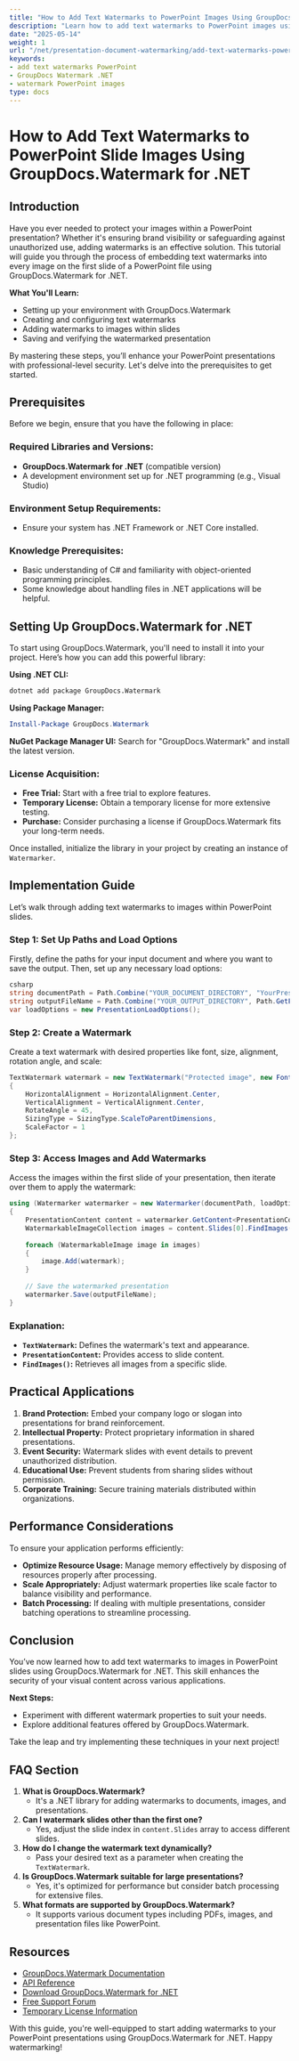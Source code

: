 ```yaml
---
title: "How to Add Text Watermarks to PowerPoint Images Using GroupDocs.Watermark for .NET"
description: "Learn how to add text watermarks to PowerPoint images using GroupDocs.Watermark for .NET. Enhance your presentations with brand protection and security."
date: "2025-05-14"
weight: 1
url: "/net/presentation-document-watermarking/add-text-watermarks-powerpoint-groupdocs-net/"
keywords:
- add text watermarks PowerPoint
- GroupDocs Watermark .NET
- watermark PowerPoint images
type: docs
---
```

# How to Add Text Watermarks to PowerPoint Slide Images Using GroupDocs.Watermark for .NET

## Introduction

Have you ever needed to protect your images within a PowerPoint presentation? Whether it's ensuring brand visibility or safeguarding against unauthorized use, adding watermarks is an effective solution. This tutorial will guide you through the process of embedding text watermarks into every image on the first slide of a PowerPoint file using GroupDocs.Watermark for .NET.

**What You'll Learn:**
- Setting up your environment with GroupDocs.Watermark
- Creating and configuring text watermarks
- Adding watermarks to images within slides
- Saving and verifying the watermarked presentation

By mastering these steps, you’ll enhance your PowerPoint presentations with professional-level security. Let's delve into the prerequisites to get started.

## Prerequisites

Before we begin, ensure that you have the following in place:

### Required Libraries and Versions:
- **GroupDocs.Watermark for .NET** (compatible version)
- A development environment set up for .NET programming (e.g., Visual Studio)

### Environment Setup Requirements:
- Ensure your system has .NET Framework or .NET Core installed.
  
### Knowledge Prerequisites:
- Basic understanding of C# and familiarity with object-oriented programming principles.
- Some knowledge about handling files in .NET applications will be helpful.

## Setting Up GroupDocs.Watermark for .NET

To start using GroupDocs.Watermark, you'll need to install it into your project. Here’s how you can add this powerful library:

**Using .NET CLI:**
```bash
dotnet add package GroupDocs.Watermark
```

**Using Package Manager:**
```powershell
Install-Package GroupDocs.Watermark
```

**NuGet Package Manager UI:**
Search for "GroupDocs.Watermark" and install the latest version.

### License Acquisition:
- **Free Trial:** Start with a free trial to explore features.
- **Temporary License:** Obtain a temporary license for more extensive testing.
- **Purchase:** Consider purchasing a license if GroupDocs.Watermark fits your long-term needs.

Once installed, initialize the library in your project by creating an instance of `Watermarker`.

## Implementation Guide

Let’s walk through adding text watermarks to images within PowerPoint slides.

### Step 1: Set Up Paths and Load Options
Firstly, define the paths for your input document and where you want to save the output. Then, set up any necessary load options:

```csharp
csharp
string documentPath = Path.Combine("YOUR_DOCUMENT_DIRECTORY", "YourPresentation.pptx");
string outputFileName = Path.Combine("YOUR_OUTPUT_DIRECTORY", Path.GetFileName(documentPath));
var loadOptions = new PresentationLoadOptions();
```

### Step 2: Create a Watermark
Create a text watermark with desired properties like font, size, alignment, rotation angle, and scale:

```csharp
TextWatermark watermark = new TextWatermark("Protected image", new Font("Arial", 8))
{
    HorizontalAlignment = HorizontalAlignment.Center,
    VerticalAlignment = VerticalAlignment.Center,
    RotateAngle = 45,
    SizingType = SizingType.ScaleToParentDimensions,
    ScaleFactor = 1
};
```

### Step 3: Access Images and Add Watermarks
Access the images within the first slide of your presentation, then iterate over them to apply the watermark:

```csharp
using (Watermarker watermarker = new Watermarker(documentPath, loadOptions))
{
    PresentationContent content = watermarker.GetContent<PresentationContent>();
    WatermarkableImageCollection images = content.Slides[0].FindImages();
    
    foreach (WatermarkableImage image in images)
    {
        image.Add(watermark);
    }
    
    // Save the watermarked presentation
    watermarker.Save(outputFileName);
}
```

### Explanation:
- **`TextWatermark`:** Defines the watermark's text and appearance.
- **`PresentationContent`:** Provides access to slide content.
- **`FindImages()`:** Retrieves all images from a specific slide.

## Practical Applications

1. **Brand Protection:** Embed your company logo or slogan into presentations for brand reinforcement.
2. **Intellectual Property:** Protect proprietary information in shared presentations.
3. **Event Security:** Watermark slides with event details to prevent unauthorized distribution.
4. **Educational Use:** Prevent students from sharing slides without permission.
5. **Corporate Training:** Secure training materials distributed within organizations.

## Performance Considerations

To ensure your application performs efficiently:
- **Optimize Resource Usage:** Manage memory effectively by disposing of resources properly after processing.
- **Scale Appropriately:** Adjust watermark properties like scale factor to balance visibility and performance.
- **Batch Processing:** If dealing with multiple presentations, consider batching operations to streamline processing.

## Conclusion

You’ve now learned how to add text watermarks to images in PowerPoint slides using GroupDocs.Watermark for .NET. This skill enhances the security of your visual content across various applications. 

**Next Steps:**
- Experiment with different watermark properties to suit your needs.
- Explore additional features offered by GroupDocs.Watermark.

Take the leap and try implementing these techniques in your next project!

## FAQ Section

1. **What is GroupDocs.Watermark?**
   - It's a .NET library for adding watermarks to documents, images, and presentations.
2. **Can I watermark slides other than the first one?**
   - Yes, adjust the slide index in `content.Slides` array to access different slides.
3. **How do I change the watermark text dynamically?**
   - Pass your desired text as a parameter when creating the `TextWatermark`.
4. **Is GroupDocs.Watermark suitable for large presentations?**
   - Yes, it's optimized for performance but consider batch processing for extensive files.
5. **What formats are supported by GroupDocs.Watermark?**
   - It supports various document types including PDFs, images, and presentation files like PowerPoint.

## Resources
- [GroupDocs.Watermark Documentation](https://docs.groupdocs.com/watermark/net/)
- [API Reference](https://reference.groupdocs.com/watermark/net)
- [Download GroupDocs.Watermark for .NET](https://releases.groupdocs.com/watermark/net/)
- [Free Support Forum](https://forum.groupdocs.com/c/watermark/10)
- [Temporary License Information](https://purchase.groupdocs.com/temporary-license/)

With this guide, you're well-equipped to start adding watermarks to your PowerPoint presentations using GroupDocs.Watermark for .NET. Happy watermarking!

